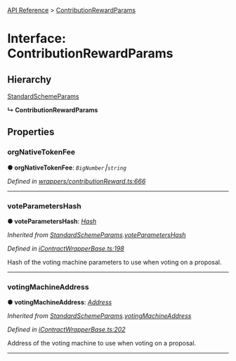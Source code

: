 [API Reference](../README.md) > [ContributionRewardParams](../interfaces/ContributionRewardParams.md)



# Interface: ContributionRewardParams

## Hierarchy


 [StandardSchemeParams](StandardSchemeParams.md)

**↳ ContributionRewardParams**








## Properties
<a id="orgNativeTokenFee"></a>

###  orgNativeTokenFee

**●  orgNativeTokenFee**:  *`BigNumber`⎮`string`* 

*Defined in [wrappers/contributionReward.ts:666](https://github.com/daostack/arc.js/blob/f343aa24/lib/wrappers/contributionReward.ts#L666)*





___

<a id="voteParametersHash"></a>

###  voteParametersHash

**●  voteParametersHash**:  *[Hash](../#Hash)* 

*Inherited from [StandardSchemeParams](StandardSchemeParams.md).[voteParametersHash](StandardSchemeParams.md#voteParametersHash)*

*Defined in [iContractWrapperBase.ts:198](https://github.com/daostack/arc.js/blob/f343aa24/lib/iContractWrapperBase.ts#L198)*



Hash of the voting machine parameters to use when voting on a proposal.




___

<a id="votingMachineAddress"></a>

###  votingMachineAddress

**●  votingMachineAddress**:  *[Address](../#Address)* 

*Inherited from [StandardSchemeParams](StandardSchemeParams.md).[votingMachineAddress](StandardSchemeParams.md#votingMachineAddress)*

*Defined in [iContractWrapperBase.ts:202](https://github.com/daostack/arc.js/blob/f343aa24/lib/iContractWrapperBase.ts#L202)*



Address of the voting machine to use when voting on a proposal.




___


